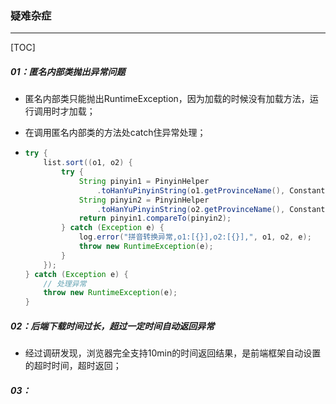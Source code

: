 ### 疑难杂症

------

[TOC]

##### 01：匿名内部类抛出异常问题

- 匿名内部类只能抛出RuntimeException，因为加载的时候没有加载方法，运行调用时才加载；

- 在调用匿名内部类的方法处catch住异常处理；

- ```java
  try {
      list.sort((o1, o2) {
          try {
              String pinyin1 = PinyinHelper
                  .toHanYuPinyinString(o1.getProvinceName(), Constants.format, "", false);
              String pinyin2 = PinyinHelper
                  .toHanYuPinyinString(o2.getProvinceName(), Constants.format, "", false);
              return pinyin1.compareTo(pinyin2);
          } catch (Exception e) {
              log.error("拼音转换异常,o1:[{}],o2:[{}],", o1, o2, e);
              throw new RuntimeException(e);
          }
      });
  } catch (Exception e) {
      // 处理异常
      throw new RuntimeException(e);
  }
  ```

##### 02：后端下载时间过长，超过一定时间自动返回异常

- 经过调研发现，浏览器完全支持10min的时间返回结果，是前端框架自动设置的超时时间，超时返回；

##### 03：